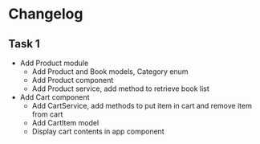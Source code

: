 # Changelog

## Task 1

- Add Product module
    - Add Product and Book models, Category enum
    - Add Product component
    - Add Product service, add method to retrieve book list
- Add Cart component
    - Add CartService, add methods to put item in cart and remove item from cart
    - Add CartItem model
    - Display cart contents in app component

